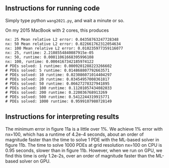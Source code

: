 ## Instructions for running code

Simply type python `wang2021.py`, and wait a minute or so.

On my 2015 MacBook with 2 cores, this produces

```
nx: 25 Mean relative L2 error: 0.04358763247728348
nx: 50 Mean relative L2 error: 0.022661762312054634
nx: 100 Mean relative L2 error: 0.010235977359116077
nx: 25, runtime: 2.2108554840087915e-05
nx: 50, runtime: 0.00011061668395996108
nx: 100, runtime: 0.0004167342185974122
# PDEs solved: 1 runtime: 0.0009201288223266602
# PDEs solved: 5 runtime: 0.014868807792663571
# PDEs solved: 10 runtime: 0.023086071014404297
# PDEs solved: 20 runtime: 0.03454957008361817
# PDEs solved: 50 runtime: 0.06627278327941895
# PDEs solved: 100 runtime: 0.11201057434082033
# PDEs solved: 200 runtime: 0.220036768913269
# PDEs solved: 500 runtime: 0.5412244319915771
# PDEs solved: 1000 runtime: 0.9599107980728149
```

## Instructions for interpreting results

The minimum error in figure 11a is a little over 1%. We achieve 1% error with nx=100, which has a runtime of 4.2e-4 seconds, about an order of magnitude faster than the time to solve 1 PDE with the ML-based solver in figure 11b. The time to solve 1000 PDEs at grid resolution nx=100 on CPU is 0.95 seconds, slower than in figure 11b. However, when we run on GPU, we find this time is only 1.2e-2s, over an order of magnitude faster than the ML-based solver on GPU.